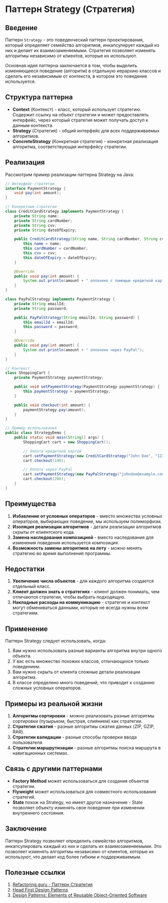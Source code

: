# Паттерн Strategy (Стратегия)

## Введение

Паттерн `Strategy` - это поведенческий паттерн проектирования, который определяет семейство алгоритмов, инкапсулирует каждый из них и делает их взаимозаменяемыми. Стратегия позволяет изменять алгоритмы независимо от клиентов, которые их используют.

Основная идея паттерна заключается в том, чтобы выделить изменяющееся поведение (алгоритм) в отдельную иерархию классов и сделать его независимым от контекста, в котором это поведение используется.

## Структура паттерна

* **Context** (Контекст) - класс, который использует стратегию. Содержит ссылку на объект стратегии и может предоставлять интерфейс, через который стратегия может получать доступ к данным контекста.
* **Strategy** (Стратегия) - общий интерфейс для всех поддерживаемых алгоритмов.
* **ConcreteStrategy** (Конкретная стратегия) - конкретная реализация алгоритма, соответствующая интерфейсу стратегии.

## Реализация

Рассмотрим пример реализации паттерна Strategy на Java:

```java
// Интерфейс стратегии
interface PaymentStrategy {
    void pay(int amount);
}

// Конкретные стратегии
class CreditCardStrategy implements PaymentStrategy {
    private String name;
    private String cardNumber;
    private String cvv;
    private String dateOfExpiry;

    public CreditCardStrategy(String name, String cardNumber, String cvv, String dateOfExpiry) {
        this.name = name;
        this.cardNumber = cardNumber;
        this.cvv = cvv;
        this.dateOfExpiry = dateOfExpiry;
    }

    @Override
    public void pay(int amount) {
        System.out.println(amount + " оплачено с помощью кредитной карты");
    }
}

class PayPalStrategy implements PaymentStrategy {
    private String emailId;
    private String password;

    public PayPalStrategy(String emailId, String password) {
        this.emailId = emailId;
        this.password = password;
    }

    @Override
    public void pay(int amount) {
        System.out.println(amount + " оплачено через PayPal");
    }
}

// Контекст
class ShoppingCart {
    private PaymentStrategy paymentStrategy;

    public void setPaymentStrategy(PaymentStrategy paymentStrategy) {
        this.paymentStrategy = paymentStrategy;
    }

    public void checkout(int amount) {
        paymentStrategy.pay(amount);
    }
}

// Пример использования
public class StrategyDemo {
    public static void main(String[] args) {
        ShoppingCart cart = new ShoppingCart();

        // Оплата кредитной картой
        cart.setPaymentStrategy(new CreditCardStrategy("John Doe", "1234567890123456", "123", "12/25"));
        cart.checkout(100);

        // Оплата через PayPal
        cart.setPaymentStrategy(new PayPalStrategy("johndoe@example.com", "password"));
        cart.checkout(200);
    }
}
```

## Преимущества

1. **Избавление от условных операторов** - вместо множества условных операторов, выбирающих поведение, мы используем полиморфизм.
2. **Изоляция реализации алгоритмов** - детали реализации алгоритмов скрыты от клиентского кода.
3. **Замена наследования композицией** - вместо наследования для изменения поведения используется композиция.
4. **Возможность замены алгоритмов на лету** - можно менять стратегию во время выполнения программы.

## Недостатки

1. **Увеличение числа объектов** - для каждого алгоритма создается отдельный класс.
2. **Клиент должен знать о стратегиях** - клиент должен понимать, чем отличаются стратегии, чтобы выбрать подходящую.
3. **Накладные расходы на коммуникацию** - стратегия и контекст могут обмениваться данными, которые не всегда нужны всем стратегиям.

## Применение

Паттерн Strategy следует использовать, когда:

1. Вам нужно использовать разные варианты алгоритма внутри одного объекта.
2. У вас есть множество похожих классов, отличающихся только поведением.
3. Вам нужно скрыть от клиента сложные детали реализации алгоритма.
4. В классе определено много поведений, что приводит к созданию сложных условных операторов.

## Примеры из реальной жизни

1. **Алгоритмы сортировки** - можно реализовать разные алгоритмы сортировки (пузырьком, быстрая, слиянием) как стратегии.
2. **Стратегии сжатия** - разные алгоритмы сжатия данных (ZIP, GZIP, RAR).
3. **Стратегии валидации** - разные способы проверки ввода пользователя.
4. **Стратегии маршрутизации** - разные алгоритмы поиска маршрута в навигационных системах.

## Связь с другими паттернами

* **Factory Method** может использоваться для создания объектов стратегии.
* **Flyweight** может использоваться для совместного использования стратегий.
* **State** похож на Strategy, но имеет другое назначение - State позволяет объекту изменять свое поведение при изменении внутреннего состояния.

## Заключение

Паттерн Strategy позволяет определить семейство алгоритмов, инкапсулировать каждый из них и сделать их взаимозаменяемыми. Это позволяет изменять алгоритмы независимо от клиентов, которые их используют, что делает код более гибким и поддерживаемым.

## Полезные ссылки

1. [Refactoring.guru - Паттерн Стратегия](https://refactoring.guru/ru/design-patterns/strategy)
2. [Head First Design Patterns](https://www.oreilly.com/library/view/head-first-design/0596007124/)
3. [Design Patterns: Elements of Reusable Object-Oriented Software](https://www.amazon.com/Design-Patterns-Elements-Reusable-Object-Oriented/dp/0201633612)
